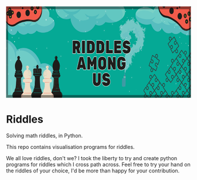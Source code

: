 <p align="center">
    <img src="https://github.com/argishh/Riddles/blob/main/Headers.png" height="250" />
</p>

# Riddles
Solving math riddles, in Python.

This repo contains visualisation programs for riddles.

We all love riddles, don't we? I took the liberty to try and create python programs for riddles which I cross path across.
Feel free to try your hand on the riddles of your choice, I'd be more than happy for your contribution.
